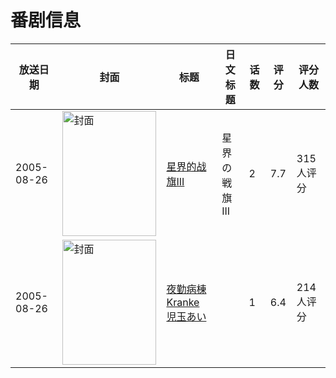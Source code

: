 # 番剧信息

|放送日期|封面|标题|日文标题|话数|评分|评分人数|
|---|---|---|---|---|---|---|
|2005-08-26|<img src="https://lain.bgm.tv/pic/cover/c/e4/f6/9619_0a73n.jpg" alt="封面" style="width:150px;height:200px;object-fit:cover;">|[星界的战旗III](https://bangumi.tv/subject/9619)|星界の戦旗III|2|7.7|315人评分|
|2005-08-26|<img src="https://bangumi.tv/img/no_icon_subject.png" alt="封面" style="width:150px;height:200px;object-fit:cover;">|[夜勤病棟 Kranke 児玉あい](https://bangumi.tv/subject/74396)||1|6.4|214人评分|
